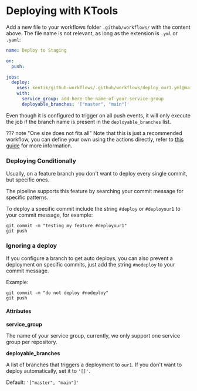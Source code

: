 # Deploying with KTools

Add a new file to your workflows folder `.github/workflows/` with the content above. The file name is not relevant, as long as the extension is `.yml` or `.yaml`:

```yaml
name: Deploy to Staging

on:
  push:

jobs:
  deploy:
    uses: kentik/github-workflows/.github/workflows/deploy_our1.yml@main
    with:
      service_group: add-here-the-name-of-your-service-group
      deployable_branches: '["master", "main"]'
```

Even though it is configured to trigger on all push events, it will only execute the job if the branch name is present in the `deployable_branches` list.

??? note "One size does not fits all"
    Note that this is just a recommended workflow, you can define your own using the actions directly, refer to [this guide](../develop-workflow.md) for more information.


### Deploying Conditionally

Usually, on a feature branch you don't want to deploy every single commit, but specific ones.

The pipeline supports this feature by searching your commit message for specific patterns.

To deploy a specific commit include the string `#deploy` or `#deployour1` to your commit message, for example:

```
git commit -m "testing my feature #deployour1"
git push
```

### Ignoring a deploy

If you configure a branch to get auto deploys, you can also prevent a deployment on specific commits, just add the string `#nodeploy` to your commit message.

Example:

```
git commit -m "do not deploy #nodeploy"
git push
```

#### Attributes

**service_group**

The name of your service group, currently, we only support one service group per repository.

**deployable_branches**

A list of branches that triggers a deployment to `our1`. If you don't want to deploy automatically, set it to `'[]'`.

Default: `'["master", "main"]'`
